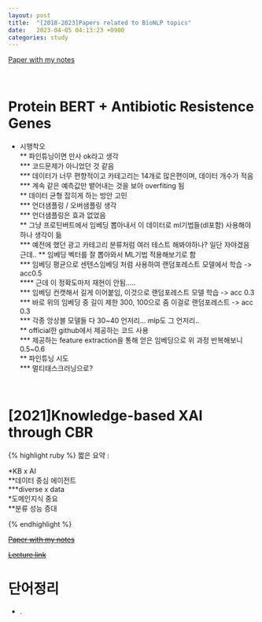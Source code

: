 ```yaml
---
layout: post
title:  "[2018-2023]Papers related to BioNLP topics"
date:   2023-04-05 04:13:23 +0900
categories: study
---
```




[Paper with my notes]()  

<br/>

# Protein BERT + Antibiotic Resistence Genes  
* 시행착오   
** 파인튜닝이면 만사 ok라고 생각  
*** 코드문제가 아니었던 것 같음  
*** 데이터가 너무 편향적이고 카테고리는 14개로 많은편이며, 데이터 개수가 적음  
*** 계속 같은 예측값만 뱉어내는 것을 보아 overfiting 됨  
** 데이터 균형 잡히게 하는 방안 고민  
*** 언더샘플링 / 오버샘플링 생각  
*** 언더샘플링은 효과 없었음  
** 그냥 프로틴버트에서 임베딩 뽑아내서 이 데이터로 ml기법들(dl포함) 사용해야하나 생각이 듦  
*** 예전에 했던 광고 카테고리 분류처럼 여러 테스트 해봐야하나? 일단 자야겠음 근데..
** 임베딩 벡터를 잘 뽑아와서 ML기법 적용해보기로 함  
*** 임베딩 평균으로 센텐스임베딩 처럼 사용하여 랜덤포레스트 모델에서 학습 -> acc0.5  
**** 근데 이 정확도마저 재현이 안됨.....  
*** 임베딩 컨캣해서 길게 이어붙임, 이것으로 랜덤포레스트 모델 학습 -> acc 0.3
*** 바로 위의 임베딩 중 길이 제한 300, 100으로 줌 이걸로 랜덤포레스트 -> acc 0.3  
*** 각종 앙상블 모델들 다 30~40 언저리... mlp도 그 언저리..  
** official한 github에서 제공하는 코드 사용  
*** 제공하는 feature extraction을 통해 얻은 임베딩으로 위 과정 반복해보니 0.5~0.6  
** 파인튜닝 시도  
*** 멀티태스크러닝으로?

<br/>

# [2021]Knowledge-based XAI through CBR  


{% highlight ruby %}
짧은 요약 :  

*KB x AI  
**데이터 중심 에이전트  
***diverse x data  
*도메인지식 중요  
**분류 성능 증대  

{% endhighlight %}


[~~Paper with my notes~~]()  


[~~Lecture link~~]()  


# 단어정리  
* .  

<br/>





   


